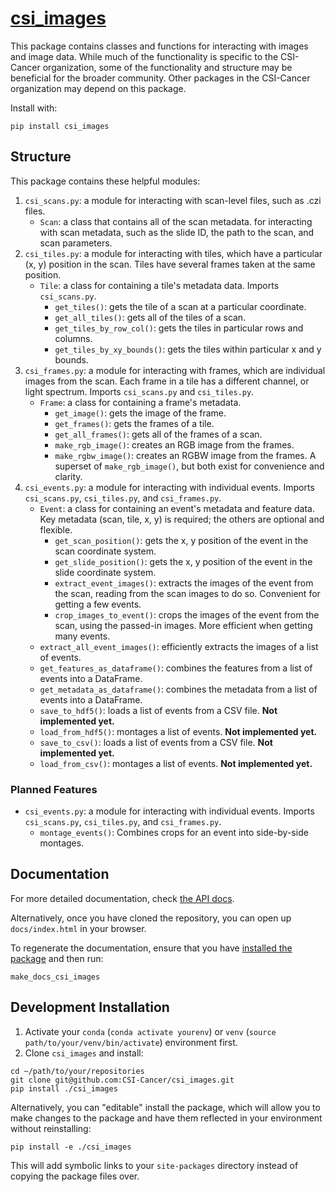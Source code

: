 # [csi_images](https://pypi.org/project/csi-images/)

This package contains classes and functions for interacting with images and image data.
While much of the functionality is specific to the CSI-Cancer organization, some of the
functionality and structure may be beneficial for the broader community.
Other packages in the CSI-Cancer organization may depend on this package.

Install with: 
```
pip install csi_images
```

## Structure

This package contains these helpful modules:

1. `csi_scans.py`: a module for interacting with scan-level files, such as .czi files.
    * `Scan`: a class that contains all of the scan metadata. for interacting with scan
      metadata, such as the slide ID, the path to the scan, and scan parameters.
2. `csi_tiles.py`: a module for interacting with tiles, which have a particular (x, y)
   position in the scan. Tiles have several frames taken at the same position.
    * `Tile`: a class for containing a tile's metadata data. Imports `csi_scans.py`.
        * `get_tiles()`: gets the tile of a scan at a particular coordinate.
        * `get_all_tiles()`: gets all of the tiles of a scan.
        * `get_tiles_by_row_col()`: gets the tiles in particular rows and columns.
        * `get_tiles_by_xy_bounds()`: gets the tiles within particular x and y bounds.
5. `csi_frames.py`: a module for interacting with frames, which are individual images
   from the scan. Each frame in a tile has a different channel, or light spectrum.
   Imports `csi_scans.py` and `csi_tiles.py`. 
    * `Frame`: a class for containing a frame's metadata.
        * `get_image()`: gets the image of the frame.
        * `get_frames()`: gets the frames of a tile.
        * `get_all_frames()`: gets all of the frames of a scan.
        * `make_rgb_image()`: creates an RGB image from the frames.
        * `make_rgbw_image()`: creates an RGBW image from the frames. A superset of
          `make_rgb_image()`, but both exist for convenience and clarity.
6. `csi_events.py`: a module for interacting with individual events. Imports
   `csi_scans.py`, `csi_tiles.py`, and `csi_frames.py`.
    * `Event`: a class for containing an event's metadata and feature data. Key metadata
      (scan, tile, x, y) is required; the others are optional and flexible.
        * `get_scan_position()`: gets the x, y position of the event in the scan
          coordinate system.
        * `get_slide_position()`: gets the x, y position of the event in the slide
          coordinate system.
        * `extract_event_images()`: extracts the images of the event from the scan,
          reading from the scan images to do so. Convenient for getting a few events.
        * `crop_images_to_event()`: crops the images of the event from the scan, using
          the passed-in images. More efficient when getting many events.
    * `extract_all_event_images()`: efficiently extracts the images of a list of events.
    * `get_features_as_dataframe()`: combines the features from a list of events into a
      DataFrame.
    * `get_metadata_as_dataframe()`: combines the metadata from a list of events into a
      DataFrame.
    * `save_to_hdf5()`: loads a list of events from a CSV file. **Not implemented yet.**
    * `load_from_hdf5()`: montages a list of events. **Not implemented yet.**
    * `save_to_csv()`: loads a list of events from a CSV file. **Not implemented yet.**
    * `load_from_csv()`: montages a list of events. **Not implemented yet.**

### Planned Features

* `csi_events.py`: a module for interacting with individual events. Imports
  `csi_scans.py`, `csi_tiles.py`, and `csi_frames.py`.
    * `montage_events()`: Combines crops for an event into side-by-side montages.

## Documentation

For more detailed documentation, check 
[the API docs](https://csi-cancer.github.io/csi_images/).

Alternatively, once you have cloned the repository, you 
can open up `docs/index.html` in your browser.

To regenerate the documentation, ensure that you
have [installed the package](#installation) and then run:

```commandline
make_docs_csi_images
```

## Development Installation

1. Activate your `conda` (`conda activate yourenv`) or
   `venv` (`source path/to/your/venv/bin/activate`) environment first.
2. Clone `csi_images` and install:

```commandline
cd ~/path/to/your/repositories
git clone git@github.com:CSI-Cancer/csi_images.git
pip install ./csi_images
```

Alternatively, you can "editable" install the package, which will allow you to make
changes to the package and have them reflected in your environment without reinstalling:

```commandline
pip install -e ./csi_images
```

This will add symbolic links to your `site-packages` directory instead of copying the
package files over.
